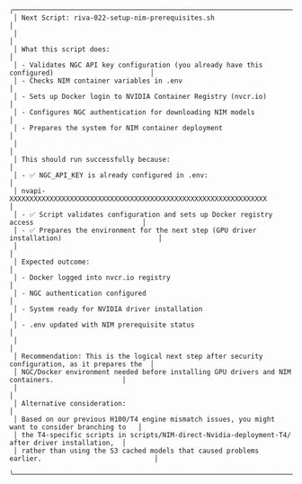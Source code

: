      ╭─────────────────────────────────────────────────────────────────────────────────────────────────╮
     │ Next Script: riva-022-setup-nim-prerequisites.sh                                                │
     │                                                                                                 │
     │ What this script does:                                                                          │
     │ - Validates NGC API key configuration (you already have this configured)                        │
     │ - Checks NIM container variables in .env                                                        │
     │ - Sets up Docker login to NVIDIA Container Registry (nvcr.io)                                   │
     │ - Configures NGC authentication for downloading NIM models                                      │
     │ - Prepares the system for NIM container deployment                                              │
     │                                                                                                 │
     │ This should run successfully because:                                                           │
     │ - ✅ NGC_API_KEY is already configured in .env:                                                  │
     │ nvapi-XXXXXXXXXXXXXXXXXXXXXXXXXXXXXXXXXXXXXXXXXXXXXXXXXXXXXXXXXXXXXXXX                          │
     │ - ✅ Script validates configuration and sets up Docker registry access                           │
     │ - ✅ Prepares the environment for the next step (GPU driver installation)                        │
     │                                                                                                 │
     │ Expected outcome:                                                                               │
     │ - Docker logged into nvcr.io registry                                                           │
     │ - NGC authentication configured                                                                 │
     │ - System ready for NVIDIA driver installation                                                   │
     │ - .env updated with NIM prerequisite status                                                     │
     │                                                                                                 │
     │ Recommendation: This is the logical next step after security configuration, as it prepares the  │
     │ NGC/Docker environment needed before installing GPU drivers and NIM containers.                 │
     │                                                                                                 │
     │ Alternative consideration:                                                                      │
     │ Based on our previous H100/T4 engine mismatch issues, you might want to consider branching to   │
     │ the T4-specific scripts in scripts/NIM-direct-Nvidia-deployment-T4/ after driver installation,  │
     │ rather than using the S3 cached models that caused problems earlier.                            │
     ╰─────────────────────────────────────────────────────────────────────────────────────────────────╯


